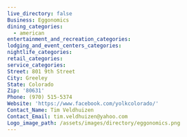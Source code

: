 ```yaml
---
live_directory: false
Business: Eggonomics
dining_categories:
  - american
entertainment_and_recreation_categories:
lodging_and_event_centers_categories:
nightlife_categories:
retail_categories:
service_categories:
Street: 801 9th Street
City: Greeley
State: Colorado
Zip: '80631'
Phone: (970) 515-5374
Website: 'https://www.facebook.com/yolkcolorado/'
Contact_Name: Tim Veldhuizen
Contact_Email: tim.veldhuizen@yahoo.com
Logo_image_path: /assets/images/directory/eggonomics.png
---
```



